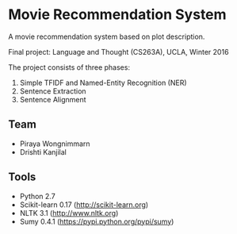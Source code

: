 # Movie Recommendation System

A movie recommendation system based on plot description.

Final project: Language and Thought (CS263A), UCLA, Winter 2016

The project consists of three phases:
1. Simple TFIDF and Named-Entity Recognition (NER) 
2. Sentence Extraction
3. Sentence Alignment

## Team
* Piraya Wongnimmarn
* Drishti Kanjilal

## Tools
* Python 2.7
* Scikit-learn 0.17 (http://scikit-learn.org)
* NLTK 3.1 (http://www.nltk.org)
* Sumy 0.4.1 (https://pypi.python.org/pypi/sumy)